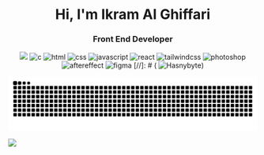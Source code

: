 <h1 align="center">Hi, I'm Ikram Al Ghiffari</h1>
<h3 align="center">Front End Developer</h3>

<div align="center">
  <img src="https://user-images.githubusercontent.com/22107794/139580686-887df369-edb8-4bc8-b607-4fbf6d7e4866.gif">

  <img src="https://img.shields.io/badge/c-%2300599C.svg?style=for-the-badge&logo=c&logoColor=white" alt="c" />
  <img src="https://img.shields.io/badge/html5-%23E34F26.svg?style=for-the-badge&logo=html5&logoColor=white" alt="html" />
  <img src="https://img.shields.io/badge/css3-%231572B6.svg?style=for-the-badge&logo=css3&logoColor=white" alt="css" />
  <img src="https://img.shields.io/badge/javascript-%23323330.svg?style=for-the-badge&logo=javascript&logoColor=%23F7DF1E" alt="javascript" />
  <img src="https://img.shields.io/badge/react-%2320232a.svg?style=for-the-badge&logo=react&logoColor=%2361DAFB" alt="react" />
  <img src="https://img.shields.io/badge/tailwindcss-%2338B2AC.svg?style=for-the-badge&logo=tailwind-css&logoColor=white" alt="tailwindcss" />
  <img src="https://img.shields.io/badge/adobe%20photoshop-%2331A8FF.svg?style=for-the-badge&logo=adobe%20photoshop&logoColor=white" alt="photoshop" />
  <img src="https://img.shields.io/badge/Adobe%20After%20Effects-9999FF.svg?style=for-the-badge&logo=Adobe%20After%20Effects&logoColor=white" alt="aftereffect" />
  <img src="https://img.shields.io/badge/figma-%23F24E1E.svg?style=for-the-badge&logo=figma&logoColor=white" alt="figma" />
[//]: # (  <img src="https://github-readme-stats.vercel.app/api/top-langs/?username=HasnyByte&theme=dark&hide_border=false&include_all_commits=false&count_private=false&layout=compact" alt="Hasnybyte" />)

![snake gif](https://github.com/HasnyByte/ikram/blob/output/github-contribution-grid-snake-dark.svg)
</div>

<p>
  <img align="left" src="https://github-readme-stats.vercel.app/api/top-langs/?username=HasnyByte&layout=compact&theme=dracula" />
</p>

<!-- Proudly created with GPRM ( https://gprm.itsvg.in ) -->
